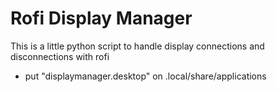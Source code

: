 # Rofi Display Manager
This is a little python script to handle display connections and disconnections with rofi
- put "displaymanager.desktop" on .local/share/applications
